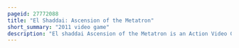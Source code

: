 ```yaml
---
pageid: 27772088
title: "El Shaddai: Ascension of the Metatron"
short_summary: "2011 video game"
description: "El shaddai Ascension of the Metatron is an Action Video Game developed by Ignition Tokyo and published by utv Ignition Games for Playstation 3 and xbox 360. It saw later Releases on Windows and Nintendo Switch. The Storyline based on the apocryphal Book of Enoch follows the immortal Scribe Enoch as he is sent by God to find seven fallen Angels and save Humanity from a great Flood triggered by the Council of Heaven. Gameplay has enoch platforming through 2d and 3d Levels which vary in Presentation and Art Style, with Hack and Slash Combat using Weapons stolen from Enemies."
---
```

